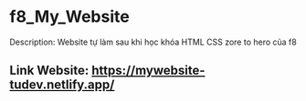 # f8_My_Website
Description: Website tự làm sau khi học khóa HTML CSS zore to hero của f8
## Link Website: https://mywebsite-tudev.netlify.app/
